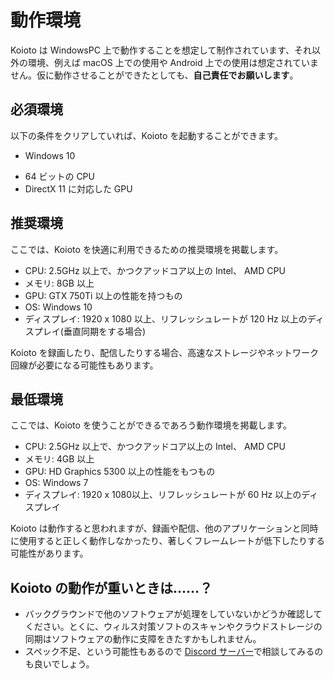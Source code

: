 # 動作環境

Koioto は WindowsPC 上で動作することを想定して制作されています、それ以外の環境、例えば macOS 上での使用や Android 上での使用は想定されていません。仮に動作させることができたとしても、**自己責任でお願いします**。

## 必須環境

以下の条件をクリアしていれば、Koioto を起動することができます。

- Windows 10
<!-- - Windows 10 のバージョンが 0000 以降、または .NET 5 ランタイムがインストールされている。 -->
- 64 ビットの CPU
- DirectX 11 に対応した GPU

## 推奨環境

ここでは、Koioto を快適に利用できるための推奨環境を掲載します。

- CPU: 2.5GHz 以上で、かつクアッドコア以上の Intel、 AMD CPU
- メモリ: 8GB 以上
- GPU: GTX 750Ti 以上の性能を持つもの
- OS: Windows 10
- ディスプレイ: 1920 x 1080 以上、リフレッシュレートが 120 Hz 以上のディスプレイ(垂直同期をする場合)

Koioto を録画したり、配信したりする場合、高速なストレージやネットワーク回線が必要になる可能性もあります。

## 最低環境

ここでは、Koioto を使うことができるであろう動作環境を掲載します。

- CPU: 2.5GHz 以上で、かつクアッドコア以上の Intel、 AMD CPU
- メモリ: 4GB 以上
- GPU: HD Graphics 5300 以上の性能をもつもの
- OS: Windows 7
- ディスプレイ: 1920 x 1080以上、リフレッシュレートが 60 Hz 以上のディスプレイ

Koioto は動作すると思われますが、録画や配信、他のアプリケーションと同時に使用すると正しく動作しなかったり、著しくフレームレートが低下したりする可能性があります。

## Koioto の動作が重いときは……？

- バックグラウンドで他のソフトウェアが処理をしていないかどうか確認してください。とくに、ウィルス対策ソフトのスキャンやクラウドストレージの同期はソフトウェアの動作に支障をきたすかもしれません。
- スペック不足、という可能性もあるので [Discord サーバー](https://discord.gg/kaF5Nc6)で相談してみるのも良いでしょう。
